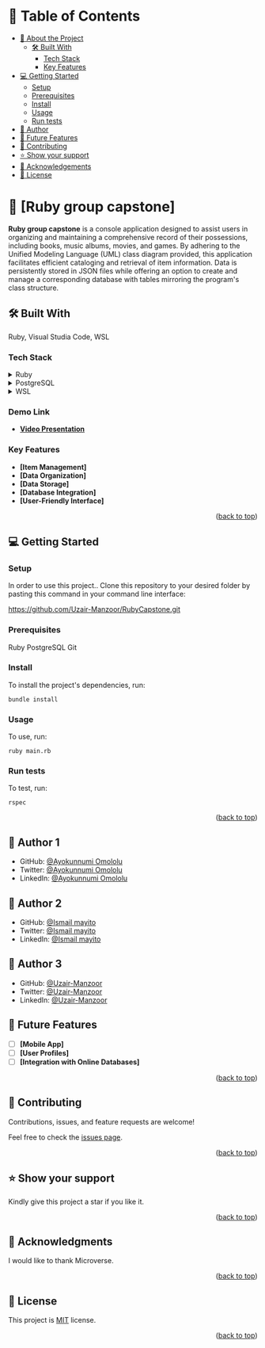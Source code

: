 <a name="readme-top"></a>

# 📗 Table of Contents

- [📖 About the Project](#about-project)
  - [🛠 Built With](#built-with)
    - [Tech Stack](#tech-stack)
    - [Key Features](#key-features)
- [💻 Getting Started](#getting-started)
  - [Setup](#setup)
  - [Prerequisites](#prerequisites)
  - [Install](#install)
  - [Usage](#usage)
  - [Run tests](#run-tests)
- [👥 Author](#author)
- [🔭 Future Features](#future-features)
- [🤝 Contributing](#contributing)
- [⭐️ Show your support](#support)
- [🙏 Acknowledgements](#acknowledgements)
- [📝 License](#license)

# 📖 [Ruby group capstone] <a name="about-project"></a>

**Ruby group capstone**  is a console application designed to assist users in organizing and maintaining a comprehensive record of their possessions, including books, music albums, movies, and games. By adhering to the Unified Modeling Language (UML) class diagram provided, this application facilitates efficient cataloging and retrieval of item information. Data is persistently stored in JSON files while offering an option to create and manage a corresponding database with tables mirroring the program's class structure.

## 🛠 Built With <a name="built-with"></a>
Ruby, Visual Studia Code, WSL

### Tech Stack <a name="tech-stack"></a>

<details>
  <summary>Ruby</summary>
</details>

<details>
  <summary>PostgreSQL</summary>
</details>

<details>
  <summary>WSL</summary>
</details>

### Demo Link
- **[Video Presentation](https://drive.google.com/file/d/1IcTH_GTSqDpVecmrXgxGk5VzPML29w6J/view)**

### Key Features <a name="key-features"></a>

- **[Item Management]**
- **[Data Organization]**
- **[Data Storage]**
- **[Database Integration]**
- **[User-Friendly Interface]**

<p align="right">(<a href="#readme-top">back to top</a>)</p>

## 💻 Getting Started <a name="getting-started"></a>

### Setup <a name="setup"></a>

In order to use this project.. Clone this repository to your desired folder by pasting this command in your command line interface:

  https://github.com/Uzair-Manzoor/RubyCapstone.git

### Prerequisites <a name="prerequisites"></a>

  Ruby
  PostgreSQL
  Git

### Install <a name="install"></a>

To install the project's dependencies, run:

```
bundle install
```

### Usage <a name="usage"></a>

To use, run:

```
ruby main.rb
```

### Run tests <a name="run tests"></a>

To test, run:

```
rspec
```

<p align="right">(<a href="#readme-top">back to top</a>)</p>

## 👥 Author <a name="author">1</a>
- GitHub: [@Ayokunnumi Omololu](https://github.com/Ayokunnumi1)
- Twitter: [@Ayokunnumi Omololu](https://twitter.com/AyokunnumiA)
- LinkedIn: [@Ayokunnumi Omololu](https://www.linkedin.com/in/ayokunnumiomololu)

## 👥 Author <a name="author">2</a>
- GitHub: [@Ismail mayito](https://github.com/ismayito)
- Twitter: [@Ismail mayito](https://twitter.com/IsmailMayito)
- LinkedIn: [@Ismail mayito](https://www.linkedin.com/in/mayito-ismail-2b0067178/)

## 👥 Author <a name="author">3</a>
- GitHub: [@Uzair-Manzoor](https://github.com/Uzair-Manzoor)
- Twitter: [@Uzair-Manzoor](https://twitter.com/UzairKiyani5555)
- LinkedIn: [@Uzair-Manzoor](https://www.linkedin.com/in/uzair-manzoor-b69996115/)


## 🔭 Future Features <a name="future-features"></a>

- [ ] **[Mobile App]**
- [ ] **[User Profiles]**
- [ ] **[Integration with Online Databases]**

<p align="right">(<a href="#readme-top">back to top</a>)</p>

## 🤝 Contributing <a name="contributing"></a>

Contributions, issues, and feature requests are welcome!

Feel free to check the [issues page](../../issues/).

<p align="right">(<a href="#readme-top">back to top</a>)</p>

## ⭐️ Show your support <a name="support"></a>

Kindly give this project a star if you like it.

<p align="right">(<a href="#readme-top">back to top</a>)</p>

## 🙏 Acknowledgments <a name="acknowledgements"></a>

I would like to thank Microverse.

<p align="right">(<a href="#readme-top">back to top</a>)</p>

## 📝 License <a name="license"></a>

This project is [MIT](/LICENSE) license.

<p align="right">(<a href="#readme-top">back to top</a>)</p>
